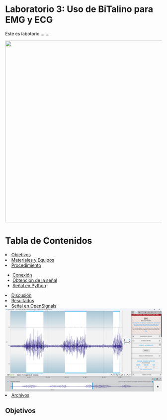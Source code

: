 <h1>Laboratorio 3: Uso de BiTalino para EMG y ECG</h1>
<p>Este es labotorio .......</p>
<img src="Imagenes/‌integrantes.jpg" width="884" height="582">

<h1>Tabla de Contenidos</h1>
<li> <a href="#Objetivos"> Objetivos </a> </li>    
<li> <a href="#materiales"> Materiales y Equipos </a> </li> 
<li> <a href="#proce"> Procedimiento  </a> </li> 
<ul>
  <li> <a href="#conex"> Conexión  </a> </li> 
  <li> <a href="#obt"> Obtención de la señal  </a> </li> 
  <li> <a href="#señan"> Señal en Python </a> </li> 
</ul>
<li> <a href="#disc"> Discusión </a> </li>
<li> <a href="#res"> Resultados </a> </li>  
<li> <a href="#señal"> Señal en OpenSignals </a> </li> 
<img src="Imagenes/emg_signal.png">
<li> <a href="#archiv"> Archivos </a> </li> 
<h2 id="Objetivos">Objetivos</h1>
